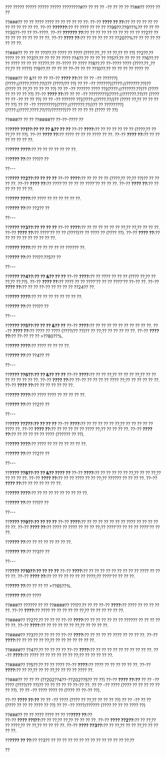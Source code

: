 ??? ????? ????? ????? ????? ????????#?? ?? ?? ?? -?? ?? ?? ??
??##?? ???? ?? ??

??###?? ?? ??
???? ???? ?? ?? ?? ?? ?? ??:
??-?? **???? ?? ??:**?? ?? ?? ?? ?? ?? ?? ?? ?? ?? ?? ??.
??-?? **??????:**?? ?? ???? ?? ?? ?? ??99??.??9??%?? ?? ?? ?? ??30??-?? ?? ??-????.
??-?? **?????? ??:**?? ?? ?? ?? ?? ?? ?? ?? ?? ?? ??2?? ?? ?? ?? ?? ?? ?? ?? ?? ??.
??-?? **???? ??:**?? ?? ?? ?? ?? ?? ??20??%?? ?? ?? ?? ?? ?? ?? ??.

??###?? ?? ?? ??
??1??.?? ???? ?? ???? (????.??.,?? ?? ??,?? ?? ??)
??2??.?? ???? ?? ??
??3??.?? ?? ?? ?? ????
??4??.?? ?? ?? ??
??5??.?? ?? ?? ??
??6??.?? ?? ???? ?? ?? ??
??7??.?? ??-???? ?? ????
??8??.?? ??-???? ???? (????.??.,?? ??,?? ?? ????)
??9??.?? ?? ?? ?? ??-?? ?? ??
??10??.?? ?? ?? ?? ?? ???? ??

??###?? ?? &?? ?? ??
??-?? **???? ??:**?? 
?? ?? -?? ??????](????://????.????.??/)?? (????/?? ??)
?? ?? -?? ??????](????://??????.??)?? (???? ?? ??,?? ?? ?? ?? ??)
?? ?? -?? ?????? ???? ??](????://??????.??)?? (???? ?? ?? ?? ?? ??)
??-?? **???? ??:**?? 
?? ?? -?? ????????](????://??????.??)?? (???? ?? ?? -?? ?? ?? ??)
?? ?? -?? ?????? ??](????://????.??/)?? (???? ??,?? ?? ?? ?? ?? ??)
?? ?? -?? ????????](????://??????.??/)?? ?? ????????](????://????.????.??/??/??????)?? ?? ?? ?? ?? (???? ?? ??)

??###?? ?? ??
??####?? ??-??-???? ??

??**???? ??1??:?? ?? ?? &?? ?? ??**
??-?? **????:**?? ?? ?? ?? ?? ?? ?? (????,?? ?? ??,?? ?? ??).
??-?? **???? ??:**?? ???? ?? ?? ?? ???? ?? ??.
??-?? **???? ??:**?? ?? ?? ?? ?? ?? ?? ??.

??**???? ????:**?? ?? ?? ?? ?? ?? ?? ??.

??**???? ??:**?? ??1?? ??

??---

??**???? ??2??:?? ?? ?? ??**
??-?? **????:**?? ?? ?? ?? ?? (????,?? ??,?? ??)?? ?? ?? ?? ??.
??-?? **???? ??:**?? ????'?? ?? ?? ?? ????'?? ?? ?? ??.
??-?? **???? ??:**?? ?? ?? ?? ?? ?? ??.

??**???? ????:**?? ???? ?? ?? ?? ?? ?? ??.

??**???? ??:**?? ??2?? ??

??---

??**???? ??3??:?? ?? ?? ??**
??-?? **????:**?? ?? ?? ?? ?? ?? ?? ??,?? ??,?? ?? ?? ??.
??-?? **???? ??:**?? ????'?? ?? ?? (????)?? ?? ???? ?? (???? ??).
??-?? **???? ??:**?? ?? ?? ?? ?? ?? ?? ?? ?? ??.

??**???? ????:**?? ?? ?? ?? ?? ?? ?????? ??.

??**???? ??:**?? ??1??.??5?? ??

??---

??**???? ??4??:?? ?? &?? ?? ??**
??-?? **????:**?? ?? ???? ?? ?? ?? (???? ??,?? ?? ??,?? ??.??).
??-?? **???? ??:**?? ???? ?? ?? ????'?? ?? ?? ????'?? ??-?? ??.
??-?? **???? ??:**?? ?? ?? ??-?? ?? ?? ?? ?? ??24?? ??.

??**???? ????:**?? ?? ?? ?? ?? ?? ?? ?? ??.

??**???? ??:**?? ??1?? ??

??---

??**???? ??5??:?? ?? ?? &?? ??**
??-?? **????:**?? ?? ?? ?? ?? ?? ?? ?? ?? ?? ??.
??-?? **???? ??:**?? ???? ?? ???? (????/?? ??)?? ?? ??;?? ?? ?? ?? ?? ??.
??-?? **???? ??:**?? ??-?? ?? ?? >??80??%.

??**???? ????:**?? ???? ?? ?? ?? ??.

??**???? ??:**?? ??4?? ??

??---

??**???? ??6??:?? ?? &?? ?? ??**
??-?? **????:**?? ?? ?? ??,?? ?? ?? ?? ??,?? ?? ?? ?? ?? ?? ?? ?? ??.
??-?? **???? ??:**?? ??-?? ?? ?? ?? ?? ???? ??;?? ?? ?? ?? ?? ??.
??-?? **???? ??:**?? ?? ?? ?? ?? ?? ??.

??**???? ????:**?? ???? ???? ?? ?? ?? ?? ??.

??**???? ??:**?? ??2?? ??

??---

??**???? ??7??:?? ?? ?? ??**
??-?? **????:**?? ?? ?? ?? ?? ?? ??,?? ?? ?? ?? ?? ?? ???? ??.
??-?? **???? ??:**?? ?? ?? ?? ?? ?? ???? ??;?? ?? ?? ?? ??.
??-?? **???? ??:**?? ?? ?? ?? ?? ?? ???? (?????? ?? ??).

??**???? ????:**?? ???? ?? ?? ?? ?? ?? ?? ??.

??**???? ??:**?? ??2?? ??

??---

??**???? ??8??:?? ?? &?? ???? ??**
??-?? **????:**?? ?? ?? ?? ?? ?? ??,?? ?? ?? ??,?? ?? ?? ?? ??.
??-?? **???? ??:**?? ?? ?? ???? ?? ?? ??;?? ?????? ?? ?? ?? ??.
??-?? **???? ??:**?? ?? ?? ?? ?? ?? ??.

??**???? ????:**?? ?? ?? ?? ?? ?? ?? ?? ?? ??.

??**???? ??:**?? ??1?? ??

??---

??**???? ??9??:?? ?? ?? ??**
??-?? **????:**?? ?? ?? ?? ?? ?? ?? ?? ???? ?? ?? ?? ?? ?? ??.
??-?? **???? ??:**?? ???? ?? ???? ?? ?? ?? ??;?? ????'?? ?? ?? ?? ????'?? ?? ??.

??**???? ??:**?? ?? ?? ?? ?? ?? ?? ??.

??**???? ??:**?? ??3?? ??

??---

??**???? ??10??:?? ?? ?? ??**
??-?? **????:**?? ?? ?? ?? ?? ?? ?? ?? ?? ?? ???? ?? ?? ?? ??.
??-?? **???? ??:**?? ?? ?? ?? ?? ?? ?? ????;?? ????'?? ?? ?? ??.

??**???? ??:**?? ?? ?? ?? >??85??%.

??**???? ??:**?? ????

??###?? ?????? ?? ??
??####?? ??1??.?? ?? ??
??-?? **????:**?? ???? ?? ?? ?? ?? ??.
??-?? **????:**?? ???? ?? ?? ?? ?? ?? ??,?? ?? ?? ?? ?? ?? ??.

??####?? ??2??.?? ?? ?? ??
??-?? **????:**?? ?? ?? ?? ?? ?? ?? ?????? ?? ?? ?? ?? ?? ??.
??-?? **????:**?? ?? ?? ?? ?? ?? ??,?? ?? ?? ?? ??.

??####?? ??3??.?? ?? ?? ??
??-?? **????:**?? ?? ?? ?? ?? ???? ?? ?? ?? ??.
??-?? **????:**?? ?? ?? ?? ?? ??,?? ?? ?? ?? ?? ?? ?? ??.

??####?? ??4??.?? ?? ?? ?? ??
??-?? **????:**?? ?? ?? ?? ?? ?? ?? ?? ?? ?? ??.
??-?? **????:**?? ???? ?? ?? ?? ?? ?? ?? ??;?? ?? ?? ?? ?? ??.

??####?? ??5??.?? ?? ?? ????
??-?? **????:**?? ???? ?? ?? ?? ?? ?? ??.
??-?? **????:**?? ?? ??,?? ?? ?? ??,?? ?? ?? ?? ???? ??.

??###?? ?? ?? ?? (??202??4??-??202??5?? ?? ??)
??-?? **???? ??:??**
?? ?? -?? ???? (????/?? ??)?? ?? ?? ?? ?? ?? ??-?? ??.
?? ?? -?? ???? (???? ?? ?? ?? ?? ?? ?? ??).
?? ?? -?? ???? ???? ?? (???? ?? ??-?? ??).

??-?? **???? ??:??**
?? ?? -?? ???? (???? ?? ??,?? ?? ?? ?? ??)
?? ?? -?? ?? ?? (???? ?? ?? ?? ???? ?? ??)
?? ?? -?? ????/?????? (???? ?? ?? ?? ???? ??)

??###?? ?? ?? ???? ???? ?? ??
??**???? ??:**??  
??-?? **???? ??1??:**?? ?? ??,?? ??,?? ?? ?? ?? ??.
??-?? **???? ??2??:**?? ?? ??,?? ?? ????,?? ?? ??,?? ?? ?? ?? ??.
??-?? **???? ??3??:**?? ?? ??,?? ?? ?? ??,?? ?? ?? ?? ??.

??**???? ?? ??:**?? ??3?? ?? ?? ?? ?? ?? ?? ?? ?? ?? ?? ?? ?? ?? ??.??

??